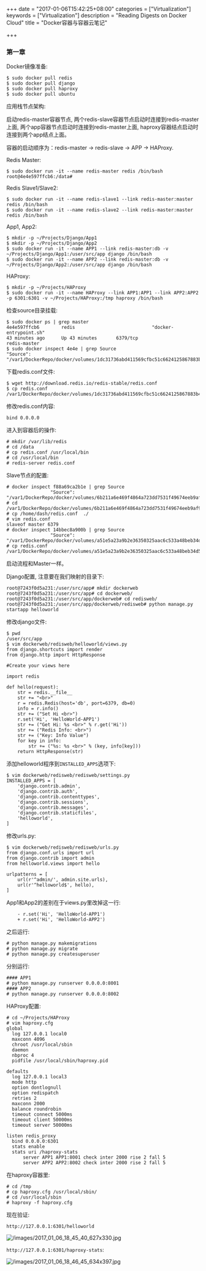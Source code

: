 +++
date = "2017-01-06T15:42:25+08:00"
categories = ["Virtualization"]
keywords = ["Virtualization"]
description = "Reading Digests on Docker Cloud"
title = "Docker容器与容器云笔记"

+++
### 第一章
Docker镜像准备:    

```
$ sudo docker pull redis
$ sudo docker pull django
$ sudo docker pull haproxy
$ sudo docker pull ubuntu
```
应用栈节点架构:    

启动redis-master容器节点, 两个redis-slave容器节点启动时连接到redis-master上面,
两个app容器节点启动时连接到redis-master上面, haproxy容器结点启动时连接到两个app结点上面。    

容器的启动顺序为：redis-master -> redis-slave -> APP -> HAProxy.    

Redis Master:    

```
$ sudo docker run -it --name redis-master redis /bin/bash
root@4e4e597ffcb6:/data# 
```
Redis Slave1/Slave2:    

```
$ sudo docker run -it --name redis-slave1 --link redis-master:master redis /bin/bash
$ sudo docker run -it --name redis-slave2 --link redis-master:master redis /bin/bash
```
App1, App2:    

```
$ mkdir -p ~/Projects/Django/App1
$ mkdir -p ~/Projects/Django/App2
$ sudo docker run -it --name APP1 --link redis-master:db -v ~/Projects/Django/App1:/user/src/app django /bin/bash
$ sudo docker run -it --name APP2 --link redis-master:db -v ~/Projects/Django/App2:/user/src/app django /bin/bash
```
HAProxy:    

```
$ mkdir -p ~/Projects/HAProxy
$ sudo docker run -it --name HAProxy --link APP1:APP1 --link APP2:APP2 -p 6301:6301 -v ~/Projects/HAProxy:/tmp haproxy /bin/bash
```
检查source目录挂载:    

```
$ sudo docker ps | grep master
4e4e597ffcb6        redis                            "docker-entrypoint.sh"
43 minutes ago      Up 43 minutes       6379/tcp                 redis-master
$ sudo docker inspect 4e4e | grep Source
"Source":
"/var1/DockerRepo/docker/volumes/1dc31736abd411569cfbc51c6624125867883b44733f40113e2f918770843438/_data",
```
下载redis.conf文件:    

```
$ wget http://download.redis.io/redis-stable/redis.conf
$ cp redis.conf /var1/DockerRepo/docker/volumes/1dc31736abd411569cfbc51c6624125867883b44733f40113e2f918770843438/_data
```
修改redis.conf内容:    

```
bind 0.0.0.0
```
进入到容器后的操作:    

```
# mkdir /var/lib/redis
# cd /data
# cp redis.conf /usr/local/bin
# cd /usr/local/bin
# redis-server redis.conf
```
Slave节点的配置:    

```
# docker inspect f88a69ca2b1e | grep Source
                "Source": "/var1/DockerRepo/docker/volumes/6b211a6e469f4864a723dd7531f49674eeb9af9509ddcb75de8f18f4a677b85f/_data",
# cd /var1/DockerRepo/docker/volumes/6b211a6e469f4864a723dd7531f49674eeb9af9509ddcb75de8f18f4a677b85f/_data
# cp /home/dash/redis.conf  ./
# vim redis.conf 
slaveof master 6379
# docker inspect 14bbec8a900b | grep Source
                "Source": "/var1/DockerRepo/docker/volumes/a51e5a23a9b2e36350325aac6c533a48beb34d566b08773d48a2a3273c786d42/_data",
# cp redis.conf /var1/DockerRepo/docker/volumes/a51e5a23a9b2e36350325aac6c533a48beb34d566b08773d48a2a3273c786d42/_data
```
启动流程和Master一样。    

Django配置, 注意要在我们映射的目录下:    

```
root@7243f0d5a231:/user/src/app# mkdir dockerweb
root@7243f0d5a231:/user/src/app# cd dockerweb/
root@7243f0d5a231:/user/src/app/dockerweb# cd redisweb/
root@7243f0d5a231:/user/src/app/dockerweb/redisweb# python manage.py startapp helloworld
```
修改django文件:    

```
$ pwd
/user/src/app
$ vim dockerweb/redisweb/helloworld/views.py 
from django.shortcuts import render
from django.http import HttpResponse

#Create your views here

import redis

def hello(request):
    str = redis.__file__
    str += "<br>"
    r = redis.Redis(host='db', port=6379, db=0)
    info = r.info()
    str += ("Set Hi <br>")
    r.set('Hi', 'HelloWorld-APP1')
    str += ("Get Hi: %s <br>" % r.get('Hi'))
    str += ("Redis Info: <br>")
    str += ("Key: Info Value")
    for key in info:
        str += ("%s: %s <br>" % (key, info[key]))
    return HttpResponse(str)
```
添加helloworld程序到`INSTALLED_APPS`选项下:    

```
$ vim dockerweb/redisweb/redisweb/settings.py
INSTALLED_APPS = [
    'django.contrib.admin',
    'django.contrib.auth',
    'django.contrib.contenttypes',
    'django.contrib.sessions',
    'django.contrib.messages',
    'django.contrib.staticfiles',
    'helloworld',
]
```
修改urls.py:    

```
$ vim dockerweb/redisweb/redisweb/urls.py 
from django.conf.urls import url
from django.contrib import admin
from helloworld.views import hello

urlpatterns = [
    url(r'^admin/', admin.site.urls),
    url(r'^helloworld$', hello),
]
```
App1和App2的差别在于views.py里改掉这一行:    

```
    - r.set('Hi', 'HelloWorld-APP1')
    + r.set('Hi', 'HelloWorld-APP2')
```
之后运行:    

```
# python manage.py makemigrations
# python manage.py migrate
# python manage.py createsuperuser
```
分别运行:    

```
#### APP1
# python manage.py runserver 0.0.0.0:8001
#### APP2
# python manage.py runserver 0.0.0.0:8002
```
HAProxy配置:    

```
# cd ~/Projects/HAProxy
# vim haproxy.cfg
global 
  log 127.0.0.1 local0
  maxconn 4096
  chroot /usr/local/sbin
  daemon
  nbproc 4
  pidfile /usr/local/sbin/haproxy.pid

defaults
  log 127.0.0.1	local3
  mode http 
  option dontlognull 
  option redispatch
  retries 2
  maxconn 2000
  balance roundrobin
  timeout connect 5000ms
  timeout client 50000ms
  timeout server 50000ms

listen redis_proxy
  bind 0.0.0.0:6301
  stats enable
  stats uri /haproxy-stats
      server APP1 APP1:8001 check inter 2000 rise 2 fall 5 
      server APP2 APP2:8002 check inter 2000 rise 2 fall 5 
```
在haproxy容器里:   

```
# cd /tmp
# cp haproxy.cfg /usr/local/sbin/
# cd /usr/local/sbin
# haproxy -f haproxy.cfg
```
现在验证:    

`http://127.0.0.1:6301/helloworld`    

![/images/2017_01_06_18_45_40_627x330.jpg](/images/2017_01_06_18_45_40_627x330.jpg)    

`http://127.0.0.1:6301/haproxy-stats`:    

![/images/2017_01_06_18_46_45_634x397.jpg](/images/2017_01_06_18_46_45_634x397.jpg)    


